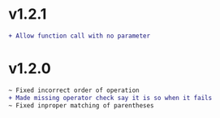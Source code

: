 # v1.2.1
```diff
+ Allow function call with no parameter
```

# v1.2.0
```diff
~ Fixed incorrect order of operation
+ Made missing operator check say it is so when it fails
~ Fixed inproper matching of parentheses
```